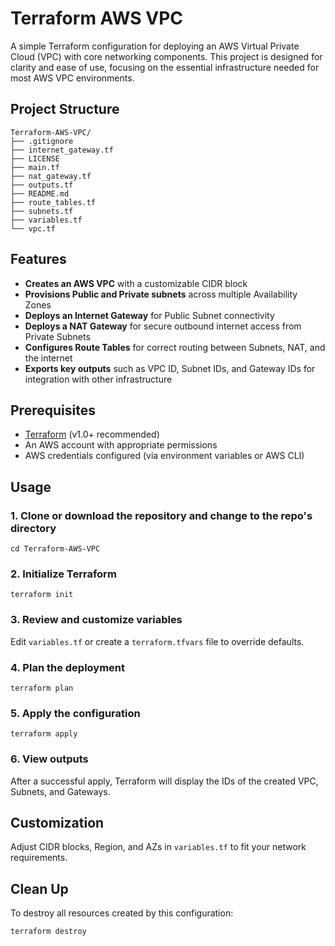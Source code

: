 # Terraform AWS VPC
A simple Terraform configuration for deploying an AWS Virtual Private Cloud (VPC) with core networking components. This project is designed for clarity and ease of use, focusing on the essential infrastructure needed for most AWS VPC environments.

## Project Structure
```
Terraform-AWS‑VPC/
├── .gitignore
├── internet_gateway.tf
├── LICENSE
├── main.tf
├── nat_gateway.tf
├── outputs.tf
├── README.md
├── route_tables.tf
├── subnets.tf
├── variables.tf
└── vpc.tf
```

## Features
* **Creates an AWS VPC** with a customizable CIDR block
* **Provisions Public and Private subnets** across multiple Availability Zones
* **Deploys an Internet Gateway** for Public Subnet connectivity
* **Deploys a NAT Gateway** for secure outbound internet access from Private Subnets
* **Configures Route Tables** for correct routing between Subnets, NAT, and the internet
* **Exports key outputs** such as VPC ID, Subnet IDs, and Gateway IDs for integration with other infrastructure

## Prerequisites
* [Terraform](https://developer.hashicorp.com/terraform/install) (v1.0+ recommended)
* An AWS account with appropriate permissions
* AWS credentials configured (via environment variables or AWS CLI)

## Usage
### 1. Clone or download the repository and change to the repo's directory
```
cd Terraform-AWS-VPC
```

### 2. Initialize Terraform
```
terraform init
```

### 3. Review and customize variables
Edit `variables.tf` or create a `terraform.tfvars` file to override defaults.

### 4. Plan the deployment
```
terraform plan
```

### 5. Apply the configuration
```
terraform apply
```

### 6. View outputs
After a successful apply, Terraform will display the IDs of the created VPC, Subnets, and Gateways.

## Customization
Adjust CIDR blocks, Region, and AZs in `variables.tf` to fit your network requirements.

## Clean Up
To destroy all resources created by this configuration:
```
terraform destroy
```
